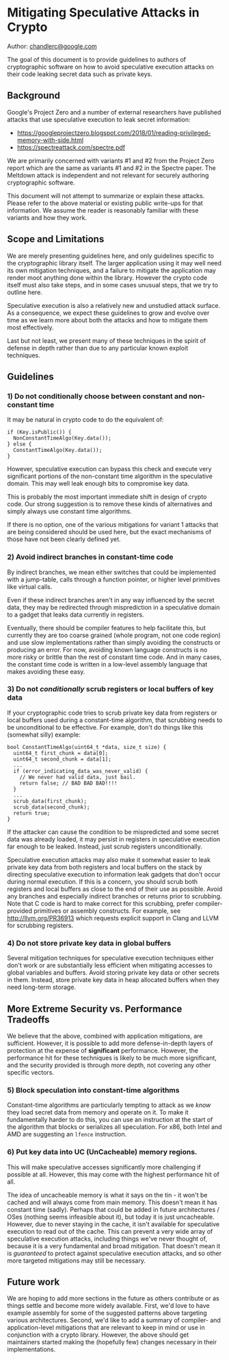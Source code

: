 # Mitigating Speculative Attacks in Crypto

Author: [chandlerc@google.com](mailto:chandlerc@google.com)

The goal of this document is to provide guidelines to authors of cryptographic
software on how to avoid speculative execution attacks on their code leaking
secret data such as private keys.


## Background

Google's Project Zero and a number of external researchers have published
attacks that use speculative execution to leak secret information:
* https://googleprojectzero.blogspot.com/2018/01/reading-privileged-memory-with-side.html
* https://spectreattack.com/spectre.pdf

We are primarily concerned with variants #1 and #2 from the Project Zero report
which are the same as variants #1 and #2 in the Spectre paper. The Meltdown
attack is independent and not relevant for securely authoring cryptographic
software.

This document will not attempt to summarize or explain these attacks. Please
refer to the above material or existing public write-ups for that information.
We assume the reader is reasonably familiar with these variants and how they
work.


## Scope and Limitations

We are merely presenting guidelines here, and only guidelines specific to the
cryptographic library itself. The larger application using it may well need its
own mitigation techniques, and a failure to mitigate the application may render
moot anything done within the library. However the crypto code itself must also
take steps, and in some cases unusual steps, that we try to outline here.

Speculative execution is also a relatively new and unstudied attack surface. As
a consequence, we expect these guidelines to grow and evolve over time as we
learn more about both the attacks and how to mitigate them most effectively.

Last but not least, we present many of these techniques in the spirit of defense
in depth rather than due to any particular known exploit techniques.


## Guidelines


### 1) Do not conditionally choose between constant and non-constant time

It may be natural in crypto code to do the equivalent of:
```
if (Key.isPublic()) {
  NonConstantTimeAlgo(Key.data());
} else {
  ConstantTimeAlgo(Key.data());
}
```
However, speculative execution can bypass this check and execute very
significant portions of the non-constant time algorithm in the speculative
domain. This may well leak enough bits to compromise key data.

This is probably the most important immediate shift in design of crypto code.
Our strong suggestion is to remove these kinds of alternatives and simply always
use constant time algorithms.

If there is no option, one of the various mitigations for variant 1 attacks that
are being considered should be used here, but the exact mechanisms of those have
not been clearly defined yet.


### 2) Avoid indirect branches in constant-time code

By indirect branches, we mean either switches that could be implemented with
a jump-table, calls through a function pointer, or higher level primitives like
virtual calls.

Even if these indirect branches aren't in any way influenced by the secret data,
they may be redirected through misprediction in a speculative domain to a gadget
that leaks data currently in registers.

Eventually, there should be compiler features to help facilitate this, but
currently they are too coarse grained (whole program, not one code region) and
use slow implementations rather than simply avoiding the constructs or producing
an error. For now, avoiding known language constructs is no more risky or
brittle than the rest of constant time code. And in many cases, the constant
time code is written in a low-level assembly language that makes avoiding these
easy.


### 3) Do not _conditionally_ scrub registers or local buffers of key data

If your cryptographic code tries to scrub private key data from registers or
local buffers used during a constant-time algorithm, that scrubbing needs to be
unconditional to be effective. For example, don't do things like this (somewhat
silly) example:
```
bool ConstantTimeAlgo(uint64_t *data, size_t size) {
  uint64_t first_chunk = data[0];
  uint64_t second_chunk = data[1];
  ...
  if (error_indicating_data_was_never_valid) {
    // We never had valid data, just bail.
    return false; // BAD BAD BAD!!!!
  }
  ...
  scrub_data(first_chunk);
  scrub_data(second_chunk);
  return true;
}
```
If the attacker can cause the condition to be mispredicted and some secret data
was already loaded, it may persist in registers in speculative execution far
enough to be leaked. Instead, just scrub registers unconditionally.

Speculative execution attacks may also make it somewhat easier to leak private
key data from both registers and local buffers on the stack by directing
speculative execution to information leak gadgets that don't occur during normal
execution. If this is a concern, you should scrub both registers and local
buffers as close to the end of their use as possible. Avoid any branches and
especially indirect branches or returns prior to scrubbing. Note that C code is
hard to make correct for this scrubbing, prefer compiler-provided primitives or
assembly constructs. For example, see http://llvm.org/PR36913 which requests
explicit support in Clang and LLVM for scrubbing registers.


### 4) Do not store private key data in global buffers

Several mitigation techniques for speculative execution techniques either don't
work or are substantially less efficient when mitigating accesses to global
variables and buffers. Avoid storing private key data or other secrets in them.
Instead, store private key data in heap allocated buffers when they need
long-term storage.


## More Extreme Security vs. Performance Tradeoffs

We believe that the above, combined with application mitigations, are
sufficient. However, it is possible to add more defense-in-depth layers of
protection at the expense of **significant** performance. However, the
performance hit for these techniques is likely to be much more significant, and
the security provided is through more depth, not covering any other specific
vectors.


### 5) Block speculation into constant-time algorithms

Constant-time algorithms are particularly tempting to attack as we *know* they
load secret data from memory and operate on it. To make it fundamentally harder
to do this, you can use an instruction at the start of the algorithm that blocks
or serializes all speculation. For x86, both Intel and AMD are suggesting an
`lfence` instruction.


### 6) Put key data into UC (UnCacheable) memory regions.

This will make speculative accesses significantly more challenging if possible
at all. However, this may come with the highest performance hit of all.

The idea of uncacheable memory is what it says on the tin - it won't be cached
and will always come from main memory. This doesn't mean it has constant time
(sadly). Perhaps that could be added in future architectures / OSes (nothing
seems infeasible about it), but today it is just uncacheable. However, due to
never staying in the cache, it isn't available for speculative execution to read
out of the cache. This can prevent a very wide array of speculative execution
attacks, including things we've never thought of, because it is a very
fundamental and broad mitigation. That doesn't mean it is _guaranteed_ to
protect against speculative execution attacks, and so other more targeted
mitigations may still be necessary.


## Future work

We are hoping to add more sections in the future as others contribute or as
things settle and become more widely available. First, we'd love to have example
assembly for some of the suggested patterns above targeting various
architectures. Second, we'd like to add a summary of compiler- and
application-level mitigations that are relevant to keep in mind or use in
conjunction with a crypto library. However, the above should get maintainers
started making the (hopefully few) changes necessary in their implementations.
